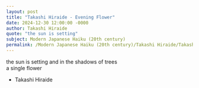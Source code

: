 ```yaml
---
layout: post
title: "Takashi Hiraide - Evening Flower"
date: 2024-12-30 12:00:00 -0000
author: Takashi Hiraide
quote: "the sun is setting"
subject: Modern Japanese Haiku (20th century)
permalink: /Modern Japanese Haiku (20th century)/Takashi Hiraide/Takashi Hiraide - Evening Flower
---
```


the sun is setting
and in the shadows of trees  
a single flower

- Takashi Hiraide
